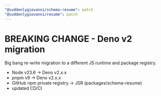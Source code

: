 ```yaml
---
"@suddenlygiovanni/schema-resume": patch
"@suddenlygiovanni/resume": patch
---
```


# BREAKING CHANGE - Deno v2 migration

Big bang re-write migration to a different JS runtime and package registry.

- Node v23.6 -> Deno v2.x.x
- pnpm v9 -> Deno v2.x.x
- GitHub npm private registry -> JSR (packages/schema-resume)
- updated CD/CI
